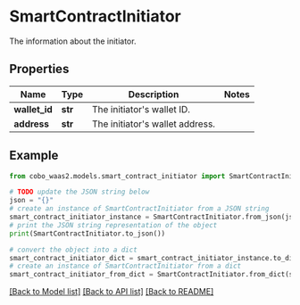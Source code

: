 # SmartContractInitiator

The information about the initiator.

## Properties

Name | Type | Description | Notes
------------ | ------------- | ------------- | -------------
**wallet_id** | **str** | The initiator&#39;s wallet ID. | 
**address** | **str** | The initiator&#39;s wallet address.  | 

## Example

```python
from cobo_waas2.models.smart_contract_initiator import SmartContractInitiator

# TODO update the JSON string below
json = "{}"
# create an instance of SmartContractInitiator from a JSON string
smart_contract_initiator_instance = SmartContractInitiator.from_json(json)
# print the JSON string representation of the object
print(SmartContractInitiator.to_json())

# convert the object into a dict
smart_contract_initiator_dict = smart_contract_initiator_instance.to_dict()
# create an instance of SmartContractInitiator from a dict
smart_contract_initiator_from_dict = SmartContractInitiator.from_dict(smart_contract_initiator_dict)
```
[[Back to Model list]](../README.md#documentation-for-models) [[Back to API list]](../README.md#documentation-for-api-endpoints) [[Back to README]](../README.md)


